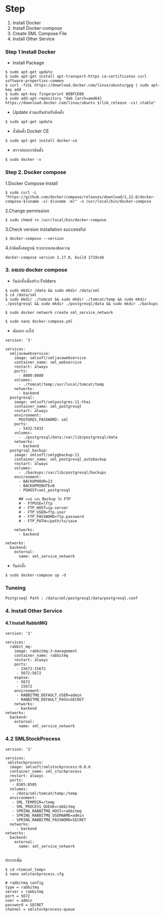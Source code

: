 # Step
1. Install Docker
2. Install Docker-compose
3. Create SML Compose File
4. Install Other Service

### Step 1 Install Docker

- Install Package 

```
$ sudo apt-get update
$ sudo apt-get install apt-transport-https ca-certificates curl software-properties-common
$ curl -fsSL https://download.docker.com/linux/ubuntu/gpg | sudo apt-key add -
$ sudo apt-key fingerprint 0EBFCD88
$ sudo add-apt-repository "deb [arch=amd64] https://download.docker.com/linux/ubuntu $(lsb_release -cs) stable"
```

- Update ส่วนเสริมสำหรับติดตั้ง

```
$ sudo apt-get update
```

- สั่งติดตั้ง Docker CE

```
$ sudo apt-get install docker-ce
```

- ตรวจสอบการติดตั้ง

```
$ sudo docker -v
```

### Step 2. Docker compose

1.Docker Compose Install

```
$ sudo curl -L "https://github.com/docker/compose/releases/download/1.22.0/docker-compose-$(uname -s)-$(uname -m)" -o /usr/local/bin/docker-compose
```

2.Change permission

```
$ sudo chmod +x /usr/local/bin/docker-compose
```

3.Check version installation successful

```
$ docker-compose --version
```

4.ถ้าติดตั้งสมบูรณ์ ระบบจะแสดงข้อความ
```
docker-compose version 1.17.0, build 1719ceb
```

### 3.  ลงแบบ docker compose

- รันคำสั่งเพื่อสร้าง Folders

```
$ sudo mkdir /data && sudo mkdir /data/sml
$ cd /data/sml
$ sudo mkdir ./tomcat && sudo mkdir ./tomcat/temp && sudo mkdir ./postgresql && sudo mkdir ./postgresql/data && sudo mkdir ./backups

$ sudo docker network create sml_service_network

$ sudo nano docker-compose.yml

```
- คัดลอก ลงไป

```
version: '3'

services:
  smljavawebservice:
    image: smlsoft/smljavawebservice
    container_name: sml_webservice
    restart: always
    ports:
      - 8080:8080
    volumes:
      - ./tomcat/temp:/usr/local/tomcat/temp
    networks:
      - backend
  postgresql:
    image: smlsoft/smlpostgres:11-thai
    container_name: sml_postgresql
    restart: always
    environment:
      POSTGRES_PASSWORD: sml
    ports:
      - 5432:5432
    volumes:
      - ./postgresql/data:/var/lib/postgresql/data
    networks:
      - backend
  postgrsql_backup:
    image: smlsoft/smlpgbackup:11
    container_name: sml_postgresql_autobackup
    restart: always
    volumes:
      - ./backups:/var/lib/postgresql/backups
    environment:
      - BACKUPHOUR=23
      - BACKUPMINUTE=0
      - PGHOST=sml_postgresql
      
      ## กรณี หลัง Backup ให้ FTP
      # - FTPUSE=lftp
      # - FTP_HOST=ip.server
      # - FTP_USER=ftp.user
      # - FTP_PASSWORD=ftp.password
      # - FTP_PATH=/path/to/save  
      
    networks:
      - backend
      
networks:
  backend:
    external:
      name: sml_service_network

```

- รันคำสั่ง

```
$ sudo docker-compose up -d
```


### Tuneing
`Postgrseql Path : /data/sml/postgresql/data/postgresql.conf`

### 4. Install Other Service

#### 4.1 Install RabbitMQ

```
version: '3'

services: 
  rabbit_mq:
    image: rabbitmq:3-management
    container_name: rabbitmq
    restart: always
    ports:
     - 15672:15672
     - 5672:5672
    expose:
     - 5672
     - 15672
    environment:
     - RABBITMQ_DEFAULT_USER=admin
     - RABBITMQ_DEFAULT_PASS=SECRET
    networks:
     - backend
networks:
  backend:
    external:
      name: sml_service_network
```

### 4.2 SMLStockProcess

```
version: '3'

services:
 smlstockprocess:
  image: smlsoft/smlstockprocess:0.0.6
  container_name: sml_stockprocess
  restart: always
  ports:
   - 8585:8585
  volumes:
   - /data/sml/tomcat/temp:/temp
  environment:
   - SML_TEMPDIR=/temp
   - SML_PROCESS_QUEUE=rabbitmq
   - SPRING_RABBITMQ_HOST=rabbitmq
   - SPRING_RABBITMQ_USERNAME=admin
   - SPRING_RABBITMQ_PASSWORD=SECRET
  networks:
     - backend
networks:
  backend:
    external:
      name: sml_service_network
      
```

ทำการเพิ่ม 

```
$ cd <tomcat_temp>
$ nano smlstockprocess.cfg
```


```
# rabbitmq config
type = rabbitmq
server = rabbitmq
port = 5672
user = admin
password = SECRET
channel = smlstockprocess-queue

```
